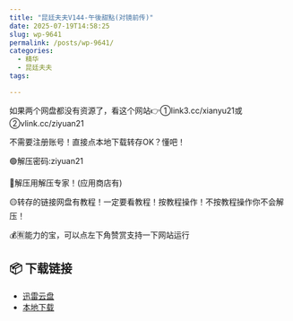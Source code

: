 ```yaml
---
title: "昆廷夫夫V144-午後甜點(对镜前传)"
date: 2025-07-19T14:58:25
slug: wp-9641
permalink: /posts/wp-9641/
categories:
  - 精华
  - 昆廷夫夫
tags:

---
```


如果两个网盘都没有资源了，看这个网站👉①link3.cc/xianyu21或②vlink.cc/ziyuan21

不需要注册账号！直接点本地下载转存OK？懂吧！

🟢解压密码:ziyuan21

🔵解压用解压专家！(应用商店有)

🟡转存的链接网盘有教程！一定要看教程！按教程操作！不按教程操作你不会解压！

💰🈶能力的宝，可以点左下角赞赏支持一下网站运行

## 📦 下载链接
- [迅雷云盘](https://blziyuan21.com/pay-download/9641?key=d4f9eb6f41&down_id=0)
- [本地下载](https://blziyuan21.com/pay-download/9641?key=d4f9eb6f41&down_id=1)

